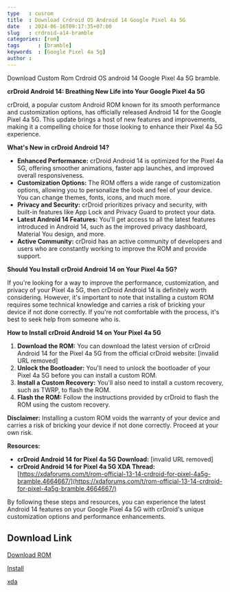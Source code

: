 ```yaml
---
type   : cusrom
title  : Download Crdroid OS Android 14 Google Pixel 4a 5G
date   : 2024-06-16T09:17:35+07:00
slug   : crdroid-a14-bramble
categories: [rom]
tags      : [bramble]
keywords  : [Google Pixel 4a 5g]
author : 
---
```


Download Custom Rom Crdroid OS android 14 Google Pixel 4a 5G bramble.

**crDroid Android 14: Breathing New Life into Your Google Pixel 4a 5G**

crDroid, a popular custom Android ROM known for its smooth performance and customization options, has officially released Android 14 for the Google Pixel 4a 5G. This update brings a host of new features and improvements, making it a compelling choice for those looking to enhance their Pixel 4a 5G experience.

**What's New in crDroid Android 14?**

* **Enhanced Performance:** crDroid Android 14 is optimized for the Pixel 4a 5G, offering smoother animations, faster app launches, and improved overall responsiveness.
* **Customization Options:** The ROM offers a wide range of customization options, allowing you to personalize the look and feel of your device. You can change themes, fonts, icons, and much more.
* **Privacy and Security:** crDroid prioritizes privacy and security, with built-in features like App Lock and Privacy Guard to protect your data.
* **Latest Android 14 Features:** You'll get access to all the latest features introduced in Android 14, such as the improved privacy dashboard, Material You design, and more.
* **Active Community:** crDroid has an active community of developers and users who are constantly working to improve the ROM and provide support.

**Should You Install crDroid Android 14 on Your Pixel 4a 5G?**

If you're looking for a way to improve the performance, customization, and privacy of your Pixel 4a 5G, then crDroid Android 14 is definitely worth considering. However, it's important to note that installing a custom ROM requires some technical knowledge and carries a risk of bricking your device if not done correctly. If you're not comfortable with the process, it's best to seek help from someone who is.

**How to Install crDroid Android 14 on Your Pixel 4a 5G**

1. **Download the ROM:** You can download the latest version of crDroid Android 14 for the Pixel 4a 5G from the official crDroid website: [invalid URL removed]
2. **Unlock the Bootloader:** You'll need to unlock the bootloader of your Pixel 4a 5G before you can install a custom ROM.
3. **Install a Custom Recovery:** You'll also need to install a custom recovery, such as TWRP, to flash the ROM.
4. **Flash the ROM:** Follow the instructions provided by crDroid to flash the ROM using the custom recovery.

**Disclaimer:** Installing a custom ROM voids the warranty of your device and carries a risk of bricking your device if not done correctly. Proceed at your own risk.

**Resources:**

* **crDroid Android 14 for Pixel 4a 5G Download:** [invalid URL removed]
* **crDroid Android 14 for Pixel 4a 5G XDA Thread:** [https://xdaforums.com/t/rom-official-13-14-crdroid-for-pixel-4a5g-bramble.4664667/](https://xdaforums.com/t/rom-official-13-14-crdroid-for-pixel-4a5g-bramble.4664667/)

By following these steps and resources, you can experience the latest Android 14 features on your Google Pixel 4a 5G with crDroid's unique customization options and performance enhancements.


## Download Link
[Download ROM](https://sourceforge.net/projects/crdroid/files/bramble/10.x/)

[Install](https://crdroid.net/bramble/9/install)

[xda](https://xdaforums.com/t/rom-official-13-14-crdroid-for-pixel-4a5g-bramble.4664667/)
